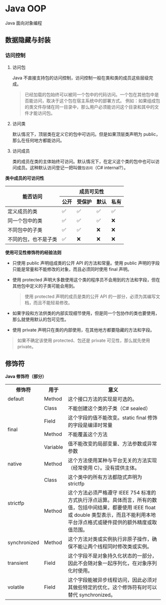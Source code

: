 # Java OOP
Java 面向对象编程

## 数据隐藏与封装
### 访问控制
1. 访问包

    Java 不直接支持包的访问控制，访问控制一般在类和类的成员这些层级完成。
    > 已经加载的包始终可以被同一个包中的代码访问。一个包在其他包中是否能访问，取决于这个包在宿主系统中的部署方式。
    > 例如：如果组成包的类文件存储在同一目录中，那么用户必须能访问这个目录和其中的文件才能访问包。
2. 访问类
   
   默认情况下，顶层类在定义它的包中可访问。但是如果顶层类声明为 public，那么在任何地方都能访问。
   
3. 访问成员
   
    类的成员在类的主体始终可访问。默认情况下，在定义这个类的包中也可以访问成员。这种默认访问登记一把叫做`包访问`（C# internal?）。

**类中成员的可访问性**
<table>
    <thead>
        <tr>
            <th rowspan="2">能否访问</th>
            <th colspan="4">成员可见性</th>
        </tr>
        <tr>
            <th>公开</th>
            <th>受保护</th>
            <th>默认</th>
            <th>私有</th>
        </tr>
    </thead>
    <tbody>
        <tr>
            <td>定义成员的类</td>
            <td>✅</td>
            <td>✅</td>
            <td>✅</td>
            <td>✅</td>
        </tr>
      <tr>
            <td>同一个包中的类</td>
            <td>✅</td>
            <td>✅</td>
            <td>✅</td>
            <td>❌</td>
        </tr>
      <tr>
            <td>不同包中的子类</td>
            <td>✅</td>
            <td>✅</td>
            <td>❌</td>
            <td>❌</td>
        </tr>
      <tr>
            <td>不同的包，也不是子类</td>
            <td>✅</td>
            <td>❌</td>
            <td>❌</td>
            <td>❌</td>
        </tr>
    </tbody>
</table>

**使用可见性修饰符的经验法则**
* 只使用 public 声明组成类的公开 API 的方法和常量。使用 public 声明的字段只能是常量和不能修改的对象，而且必须同时使用 final 声明。
* 使用 protected 声明大多数使用这个类的程序员不会用到的方法和字段，但在其他包中定义的子类可能会用到。
    
    > 使用 protected 声明的成员是类的公开 API 的一部分，必须为其编写文档，而且不能轻易修改。
* 如果字段和方法供类的内部实现细节使用，但是同一个包协作的类也要使用，那么就使用默认的包可见性。
* 使用 private 声明只在类的内部使用，在其他地方都要隐藏的方法和字段。
> 如果不确定该使用 protected、包还是 private 可见性，那么就先使用 private。

## 修饰符
**Java 修饰符（部分）**
<table>
    <tr>
        <th>修饰符</th>
        <th>用于</th>
        <th>意义</th>
    </tr>
    <tr>
        <td>default</td>
        <td>Method</td>
        <td>这个接口方法的实现是可选的。</td>
    </tr>
    <tr>
        <td rowspan="4">final</td>
        <td>Class</td>
        <td>不能创建这个类的子类（C# sealed）</td>
    </tr>
  	<tr>
  			<td>Field</td>
      	<td>这个字段的值不能改变。static final 修饰的字段是编译时常量</td>
  	</tr>
  	<tr>
  			<td>Method</td>
      	<td>不能覆盖这个方法</td>
  	</tr>
  	<tr>
  			<td>Variable</td>
      	<td>值不能改变的局部变量、方法参数或异常参数</td>
  	</tr>
  	<tr>
  			<td>native</td>
      	<td>Method</td>
      	<td>这个方法使用某种与平台无关的方法实现（经常使用 C）。没有提供主体。</td>
  	</tr>
  	<tr>
        <td rowspan="2">strictfp</td>
        <td>Class</td>
        <td>这个类中的所有方法都隐式声明为 strictfp</td>
    </tr>
  	<tr>
  			<td>Method</td>
      	<td>这个方法必须严格遵守 IEEE 754 标准的方式执行浮点运算。具体而言，所有的数值，包括中间结果，都要使用 IEEE float 或 double 类型表示，而且不能利用本地平台浮点格式或硬件提供的额外精度或取值范围。</td>
  	</tr>
  	<tr>
  			<td>synchronized</td>
  			<td>Method</td>
      	<td>这个方法对类或实例执行非原子操作，确保不能让两个线程同时修改类或实例。</td>
  	</tr>
  	<tr>
  			<td>transient</td>
  			<td>Field</td>
      	<td>这个字段不是对象持久化状态的一部分，因此不会随对象一起序列化，在对象序列化时使用。</td>
  	</tr>
  	<tr>
  			<td>volatile</td>
  			<td>Field</td>
      	<td>这个字段能被异步线程访问，因此必须对其做些特定的优化，这个修饰符有时可以替代 synchronized。</td>
  	</tr>
</table>